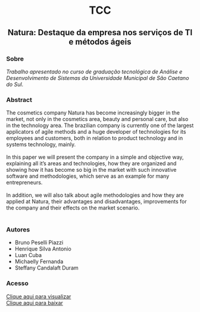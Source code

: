 <h1 align="center">TCC</h1>

<h2 align="center">Natura: Destaque da empresa nos serviços de TI e métodos ágeis</h2>

### Sobre

*Trabalho apresentado no curso de graduação tecnológica de Análise e Desenvolvimento de Sistemas da Universidade Municipal de São Caetano do Sul*.

### Abstract

The cosmetics company Natura has become increasingly bigger in the market, not only in the cosmetics area, beauty and personal care, but also in the technology area. The brazilian company is currently one of the largest applicators of agile methods and a huge developer of technologies for its employees and customers, both in relation to product technology and in systems technology, mainly. <br><br>
In this paper we will present the company in a simple and objective way, explaining all it’s areas and technologies, how they are organized and showing how it has become so big in the market with such innovative software and methodologies, which serve as an example for many entrepreneurs. <br><br>
In addition, we will also talk about agile methodologies and how they are applied at Natura,
their advantages and disadvantages, improvements for the company and their effects on the
market scenario. <br><br>

### Autores

- Bruno Peselli Piazzi
- Henrique Silva Antonio
- Luan Cuba
- Michaelly Fernanda
- Steffany Candalaft Duram

### Acesso

[Clique aqui para visualizar](https://github.com/pzzzl/tcc/blob/main/src/NATURA%20-%20Destaque%20da%20empresa%20nos%20servi%C3%A7os%20de%20TI%20e%20m%C3%A9todos%20%C3%A1geis.pdf)<br>
[Clique aqui para baixar](https://github.com/pzzzl/tcc/raw/main/src/NATURA%20-%20Destaque%20da%20empresa%20nos%20servi%C3%A7os%20de%20TI%20e%20m%C3%A9todos%20%C3%A1geis.pdf)
